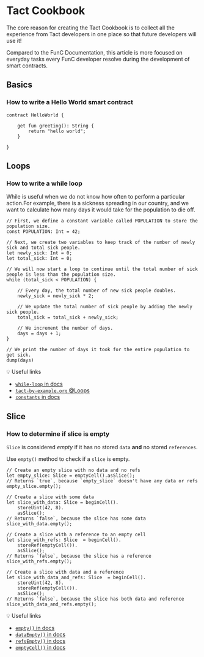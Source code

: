 # Tact Cookbook

The core reason for creating the Tact Cookbook is to collect all the experience from Tact developers in one place so that future developers will use it!

Compared to the FunC Documentation, this article is more focused on everyday tasks every FunC developer resolve during the development of smart contracts.

## Basics
### How to write a Hello World smart contract

```
contract HelloWorld {

    get fun greeting(): String {
        return "hello world";
    }        

}
```

## Loops
### How to write a while loop

While is useful when we do not know how often to perform a particular action.For example, there is a sickness spreading in our country, and we want to calculate how many days it would take for the population to die off.


```tact
// First, we define a constant variable called POPULATION to store the population size.
const POPULATION: Int = 42;

// Next, we create two variables to keep track of the number of newly sick and total sick people.
let newly_sick: Int = 0;
let total_sick: Int = 0;

// We will now start a loop to continue until the total number of sick people is less than the population size.
while (total_sick < POPULATION) {   

    // Every day, the total number of new sick people doubles.
    newly_sick = newly_sick * 2;
    
    // We update the total number of sick people by adding the newly sick people.
    total_sick = total_sick + newly_sick;

    // We increment the number of days.
    days = days + 1;
}

// We print the number of days it took for the entire population to get sick.
dump(days)

```

💡 Useful links

- [`while-loop` in docs](https://docs.tact-lang.org/language/guides/statements#while-loop)
- [`tact-by-example.org` @Loops](https://tact-by-example.org/04-loops)
- [`constants` in docs](https://docs.tact-lang.org/language/guides/constants)

## Slice
### How to determine if slice is empty

`Slice` is considered *empty* if it has no stored `data` **and** no stored `references`.

Use `empty()` method to check if a `slice` is empty.

```tact
// Create an empty slice with no data and no refs
let empty_slice: Slice = emptyCell().asSlice();
// Returns `true`, because `empty_slice` doesn't have any data or refs
empty_slice.empty();

// Create a slice with some data
let slice_with_data: Slice = beginCell().
    storeUint(42, 8).
    asSlice();
// Returns `false`, because the slice has some data
slice_with_data.empty();

// Create a slice with a reference to an empty cell
let slice_with_refs: Slice  = beginCell().
    storeRef(emptyCell()).
    asSlice();
// Returns `false`, because the slice has a reference
slice_with_refs.empty();

// Create a slice with data and a reference
let slice_with_data_and_refs: Slice  = beginCell().
    storeUint(42, 8).
    storeRef(emptyCell()).
    asSlice();
// Returns `false`, because the slice has both data and reference
slice_with_data_and_refs.empty(); 
```

💡 Useful links
- [`empty()` in docs](https://docs.tact-lang.org/language/ref/cells#sliceempty)
- [`dataEmpty()` in docs](https://docs.tact-lang.org/language/ref/cells#slicedataempty)
- [`refsEmpty()` in docs](https://docs.tact-lang.org/language/ref/cells#slicerefsempty)
- [`emptyCell()` in docs](https://docs.tact-lang.org/language/ref/cells#emptycell)